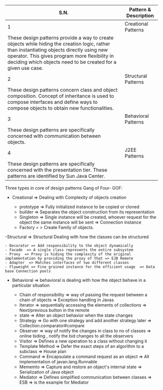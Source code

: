 
|  S.N.|Pattern & Description   |
|---|---|
| 1 | Creational Patterns
These design patterns provide a way to create objects while hiding the creation logic, rather than instantiating objects directly using new operator. This gives program more flexibility in deciding which objects need to be created for a given use case.  |
| 2 | Structural Patterns
These design patterns concern class and object composition. Concept of inheritance is used to compose interfaces and define ways to compose objects to obtain new functionalities.  |
| 3 | Behavioral Patterns
These design patterns are specifically concerned with communication between objects.  |
| 4 | J2EE Patterns
These design patterns are specifically concerned with the presentation tier. These patterns are identified by Sun Java Center.  |



Three types in core of design patterns Gang of Four- GOF:

- Creational   => Dealing with Complexity of objects creation 

	- prototype  => Fully initialized instance to be copied or cloned
	- builder  => Separates the object construction from its representation
	- Singleton => Single instance will be created, whoever request for the object the same instance will be sent => Connection instance
	- Factory = > Create Family of objects. 

 
-Structural    => Structural Dealing with how the classes can be structured

	- Decorator => Add responsibility to the object dynamically
	- Facade  => A single class represents the entire subsystem	
	- Proxy  => Proxy is hiding the complexity of the original implementation by providing the proxy of that => EJB Remote
	- Adapter  => Matches interfaces of two different classes
	- Flyweight => Fine grained instance for the efficient usage  => Data base Connection pools
	
- Behavioral  => behavioral is dealing with how the object behave in a particular situation

	- Chain of responsibility  => way of passing the request between a chain of objects  => Exception handling in Javas
	- Iterator  => sequentially accessing the elements of collections  => Next/previous button in the remote
	- state  => Alter an object behavior when the state changes
	- Strategy => Go with one strategy and add another strategy later => Collection.comparator#compare
	- Observer  => way of notify the changes in class to no of classes => online biding , notify the bid changes to all the observers
	- Visitor  => Defines a new operation to a class without changing it
	- Template Method  => Defer the exact steps  of an algorithm  to a subclass  => House plan
	- Command => Encapsulate a command request as an object => All implementation of javan.lang.Runnable
	- Mememto => Capture and restore an object's internal state => Serialization of Java object
	- Mediator => Defines simplified communication between classes =>  ESB => is the example for Mediator

